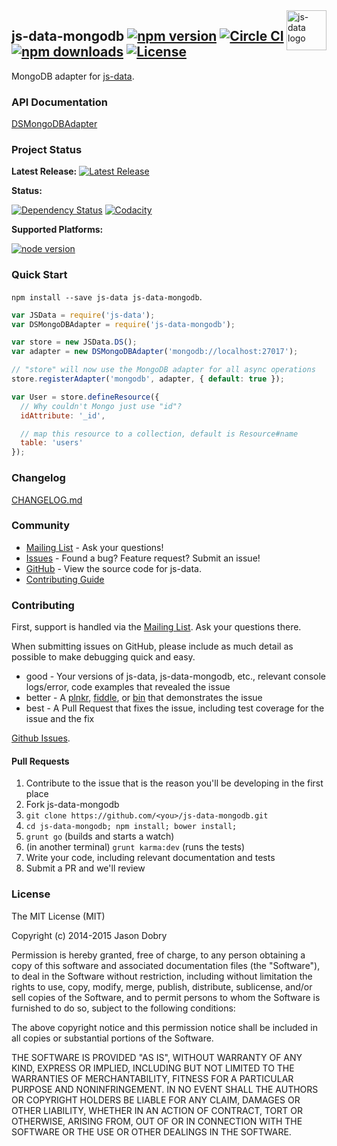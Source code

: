 <img src="https://raw.githubusercontent.com/js-data/js-data/master/js-data.png" alt="js-data logo" title="js-data" align="right" width="64" height="64" />

## js-data-mongodb [![npm version](https://img.shields.io/npm/v/js-data-mongodb.svg?style=flat-square)](https://www.npmjs.org/package/js-data-mongodb) [![Circle CI](https://img.shields.io/circleci/project/js-data/js-data-mongodb/master.svg?style=flat-square)](https://circleci.com/gh/js-data/js-data-mongodb/tree/master) [![npm downloads](https://img.shields.io/npm/dm/js-data-mongodb.svg?style=flat-square)](https://www.npmjs.org/package/js-data-mongodb) [![License](https://img.shields.io/badge/license-MIT-blue.svg?style=flat-square)](https://github.com/js-data/js-data-mongodb/blob/master/LICENSE)

MongoDB adapter for [js-data](http://www.js-data.io/).

### API Documentation
[DSMongoDBAdapter](http://www.js-data.io/docs/dsmongodbadapter)

### Project Status

__Latest Release:__ [![Latest Release](https://img.shields.io/github/release/js-data/js-data-mongodb.svg?style=flat-square)](https://github.com/js-data/js-data-mongodb/releases)

__Status:__

[![Dependency Status](https://img.shields.io/gemnasium/js-data/js-data-mongodb.svg?style=flat-square)](https://gemnasium.com/js-data/js-data-mongodb) [![Codacity](https://img.shields.io/codacy/1f45ede49dfb4bdea68f46ca55631968.svg?style=flat-square)](https://www.codacy.com/public/jasondobry/js-data-mongodb/dashboard)

__Supported Platforms:__

[![node version](https://img.shields.io/badge/Node-0.10%2B-green.svg?style=flat-square)](https://github.com/js-data/js-data)

### Quick Start
`npm install --save js-data js-data-mongodb`.

```js
var JSData = require('js-data');
var DSMongoDBAdapter = require('js-data-mongodb');

var store = new JSData.DS();
var adapter = new DSMongoDBAdapter('mongodb://localhost:27017');

// "store" will now use the MongoDB adapter for all async operations
store.registerAdapter('mongodb', adapter, { default: true });

var User = store.defineResource({
  // Why couldn't Mongo just use "id"?
  idAttribute: '_id',

  // map this resource to a collection, default is Resource#name
  table: 'users'
});
```

### Changelog
[CHANGELOG.md](https://github.com/js-data/js-data-mongodb/blob/master/CHANGELOG.md)

### Community
- [Mailing List](https://groups.io/org/groupsio/jsdata) - Ask your questions!
- [Issues](https://github.com/js-data/js-data-mongodb/issues) - Found a bug? Feature request? Submit an issue!
- [GitHub](https://github.com/js-data/js-data-mongodb) - View the source code for js-data.
- [Contributing Guide](https://github.com/js-data/js-data-mongodb/blob/master/CONTRIBUTING.md)

### Contributing

First, support is handled via the [Mailing List](https://groups.io/org/groupsio/jsdata). Ask your questions there.

When submitting issues on GitHub, please include as much detail as possible to make debugging quick and easy.

- good - Your versions of js-data, js-data-mongodb, etc., relevant console logs/error, code examples that revealed the issue
- better - A [plnkr](http://plnkr.co/), [fiddle](http://jsfiddle.net/), or [bin](http://jsbin.com/?html,output) that demonstrates the issue
- best - A Pull Request that fixes the issue, including test coverage for the issue and the fix

[Github Issues](https://github.com/js-data/js-data-mongodb/issues).

#### Pull Requests

1. Contribute to the issue that is the reason you'll be developing in the first place
1. Fork js-data-mongodb
1. `git clone https://github.com/<you>/js-data-mongodb.git`
1. `cd js-data-mongodb; npm install; bower install;`
1. `grunt go` (builds and starts a watch)
1. (in another terminal) `grunt karma:dev` (runs the tests)
1. Write your code, including relevant documentation and tests
1. Submit a PR and we'll review

### License

The MIT License (MIT)

Copyright (c) 2014-2015 Jason Dobry

Permission is hereby granted, free of charge, to any person obtaining a copy
of this software and associated documentation files (the "Software"), to deal
in the Software without restriction, including without limitation the rights
to use, copy, modify, merge, publish, distribute, sublicense, and/or sell
copies of the Software, and to permit persons to whom the Software is
furnished to do so, subject to the following conditions:

The above copyright notice and this permission notice shall be included in all
copies or substantial portions of the Software.

THE SOFTWARE IS PROVIDED "AS IS", WITHOUT WARRANTY OF ANY KIND, EXPRESS OR
IMPLIED, INCLUDING BUT NOT LIMITED TO THE WARRANTIES OF MERCHANTABILITY,
FITNESS FOR A PARTICULAR PURPOSE AND NONINFRINGEMENT. IN NO EVENT SHALL THE
AUTHORS OR COPYRIGHT HOLDERS BE LIABLE FOR ANY CLAIM, DAMAGES OR OTHER
LIABILITY, WHETHER IN AN ACTION OF CONTRACT, TORT OR OTHERWISE, ARISING FROM,
OUT OF OR IN CONNECTION WITH THE SOFTWARE OR THE USE OR OTHER DEALINGS IN THE
SOFTWARE.
